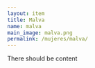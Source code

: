 ```yaml
---
layout: item
title: Malva
name: malva
main_image: malva.png
permalink: /mujeres/malva/
---
```

There should be content
